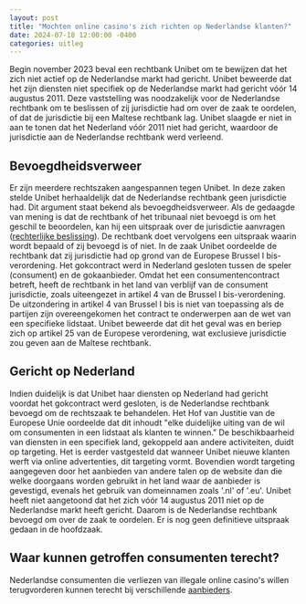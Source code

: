 ```yaml
---
layout: post
title: "Mochten online casino's zich richten op Nederlandse klanten?"
date: 2024-07-18 12:00:00 -0400
categories: uitleg
---
```


Begin november 2023 beval een rechtbank Unibet om te bewijzen dat het zich niet actief op de Nederlandse markt had gericht. Unibet beweerde dat het zijn diensten niet specifiek op de Nederlandse markt had gericht vóór 14 augustus 2011. Deze vaststelling was noodzakelijk voor de Nederlandse rechtbank om te beslissen of zij jurisdictie had om over de zaak te oordelen, of dat de jurisdictie bij een Maltese rechtbank lag. Unibet slaagde er niet in aan te tonen dat het Nederland vóór 2011 niet had gericht, waardoor de jurisdictie aan de Nederlandse rechtbank werd verleend.

## Bevoegdheidsverweer 
Er zijn meerdere rechtszaken aangespannen tegen Unibet. In deze zaken stelde Unibet herhaaldelijk dat de Nederlandse rechtbank geen jurisdictie had. Dit argument staat bekend als bevoegdheidsverweer. Als de gedaagde van mening is dat de rechtbank of het tribunaal niet bevoegd is om het geschil te beoordelen, kan hij een uitspraak over de jurisdictie aanvragen ([rechterlijke beslissing](https://uitspraken.rechtspraak.nl/details?id=ECLI:NL:RBDHA:2023:17498)).
De rechtbank doet vervolgens een uitspraak waarin wordt bepaald of zij bevoegd is of niet. In de zaak Unibet oordeelde de rechtbank dat zij jurisdictie had op grond van de Europese Brussel I bis-verordening. Het gokcontract werd in Nederland gesloten tussen de speler (consument) en de gokaanbieder. Omdat het een consumentencontract betreft, heeft de rechtbank in het land van verblijf van de consument jurisdictie, zoals uiteengezet in artikel 4 van de Brussel I bis-verordening. De uitzondering in artikel 4 van Brussel I bis is niet van toepassing als de partijen zijn overeengekomen het contract te onderwerpen aan de wet van een specifieke lidstaat. Unibet beweerde dat dit het geval was en beriep zich op artikel 25 van de Europese verordening, wat exclusieve jurisdictie zou geven aan de Maltese rechtbank.

## Gericht op Nederland
Indien duidelijk is dat Unibet haar diensten op Nederland had gericht voordat het gokcontract werd gesloten, is de Nederlandse rechtbank bevoegd om de rechtszaak te behandelen. Het Hof van Justitie van de Europese Unie oordeelde dat dit inhoudt "elke duidelijke uiting van de wil om consumenten in een lidstaat als klanten te winnen." De beschikbaarheid van diensten in een specifiek land, gekoppeld aan andere activiteiten, duidt op targeting. Het is eerder vastgesteld dat wanneer Unibet nieuwe klanten werft via online advertenties, dit targeting vormt. Bovendien wordt targeting aangegeven door het aanbieden van andere talen op de website dan die welke doorgaans worden gebruikt in het land waar de aanbieder is gevestigd, evenals het gebruik van domeinnamen zoals '.nl' of '.eu'.
Unibet heeft niet aangetoond dat het zich vóór 14 augustus 2011 niet op de Nederlandse markt heeft gericht. Daarom is de Nederlandse rechtbank bevoegd om over de zaak te oordelen. Er is nog geen definitieve uitspraak gedaan in de hoofdzaak.

## Waar kunnen getroffen consumenten terecht?
Nederlandse consumenten die verliezen van illegale online casino's willen terugvorderen kunnen terecht bij verschillende [aanbieders](/aanbieders/). 